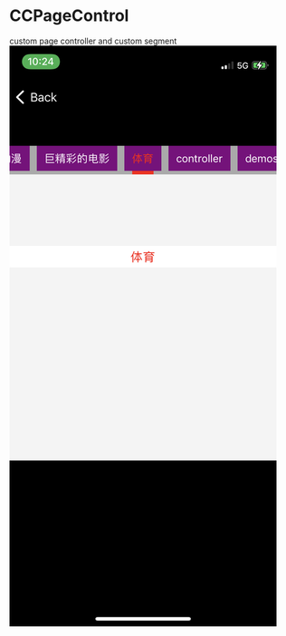 # CCPageControl
custom page controller and custom segment
![](https://github.com/maxmoo/CCPageControl/blob/main/IMG_ED31BB59A6BF-1.jpeg)
